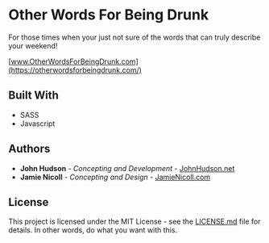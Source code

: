 # Other Words For Being Drunk

For those times when your just not sure of the words that can truly describe your weekend!

[www.OtherWordsForBeingDrunk.com](https://otherwordsforbeingdrunk.com/)

## Built With

* SASS
* Javascript

## Authors

* **John Hudson** - *Concepting and Development* - [JohnHudson.net](https://www.johnhudson.net)
* **Jamie Nicoll** - *Concepting and Design* - [JamieNicoll.com](http://jamienicoll.com/)


## License

This project is licensed under the MIT License - see the [LICENSE.md](LICENSE.md) file for details. In other words, do what you want with this.

